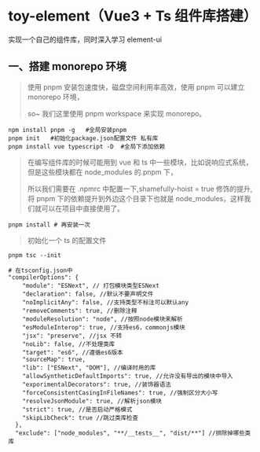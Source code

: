 # toy-element（Vue3 + Ts 组件库搭建）

实现一个自己的组件库，同时深入学习 element-ui

## 一、搭建 monorepo 环境

> 使用 pnpm 安装包速度快，磁盘空间利用率高效，使用 pnpm 可以建立 monorepo 环境，
>
> so~ 我们这里使用 pnpm workspace 来实现 monorepo。

```
npm install pnpm -g   #全局安装pnpm
pnpm init   #初始化package.json配置文件 私有库
pnpm install vue typescript -D  #全局下添加依赖
```

> 在编写组件库的时候可能用到 vue 和 ts 中一些模块，比如说响应式系统，但是这些模块都在 node_modules 的.pnpm 下，
>
> 所以我们需要在 .npmrc 中配置一下,shamefully-hoist = true 修饰的提升,将 pnpm 下的依赖提升到外边这个目录下也就是 node_modules，这样我们就可以在项目中直接使用了。

```
pnpm install # 再安装一次
```

> 初始化一个 ts 的配置文件

```
pnpm tsc --init
```

```
# 在tsconfig.json中
"compilerOptions": {
    "module": "ESNext", // 打包模块类型ESNext
    "declaration": false, //默认不要声明文件
    "noImplicitAny": false, //支持类型不标注可以默认any
    "removeComments": true, //删除注释
    "moduleResolution": "node", //按照node模块来解析
    "esModuleInterop": true, //支持es6，commonjs模块
    "jsx": "preserve", //jsx 不转
    "noLib": false, //不处理类库
    "target": "es6", //遵循es6版本
    "sourceMap": true,
    "lib": ["ESNext", "DOM"], //编译时用的库
    "allowSyntheticDefaultImports": true, //允许没有导出的模块中导入
    "exporimentalDecorators": true, //装饰器语法
    "forceConsistentCasingInFileNames": true, //强制区分大小写
    "resolveJsonModule": true, //解析json模块
    "strict": true, //是否启动严格模式
    "skipLibCheck": true //跳过类库检查
  },
  "exclude": ["node_modules", "**/__tests__", "dist/**"] //排除掉哪些类库
```
